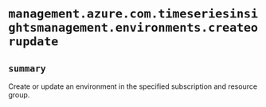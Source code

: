# `management.azure.com.timeseriesinsightsmanagement.environments.createorupdate`

## `summary`
Create or update an environment in the specified subscription and resource group.


